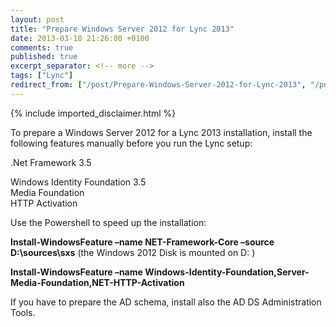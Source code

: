 ```yaml
---
layout: post
title: "Prepare Windows Server 2012 for Lync 2013"
date: 2013-03-18 21:26:00 +0100
comments: true
published: true
excerpt_separator: <!-- more -->
tags: ["Lync"]
redirect_from: ["/post/Prepare-Windows-Server-2012-for-Lync-2013", "/post/prepare-windows-server-2012-for-lync-2013"]
---
```

<!-- more -->
{% include imported_disclaimer.html %}
<p>To prepare a Windows Server 2012 for a Lync 2013 installation, install the following features manually before you run the Lync setup:</p>  <p>.Net Framework 3.5</p>  <p>Windows Identity Foundation 3.5   <br />Media Foundation    <br />HTTP Activation    <br /></p>  <p>Use the Powershell to speed up the installation:</p>  <p><strong>Install-WindowsFeature –name NET-Framework-Core –source D:\sources\sxs</strong> (the Windows 2012 Disk is mounted on D: )</p>  <p><strong>Install-WindowsFeature –name Windows-Identity-Foundation,Server-Media-Foundation,NET-HTTP-Activation</strong></p>  <p>If you have to prepare the AD schema, install also the AD DS Administration Tools.</p>
